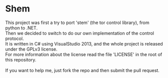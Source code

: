 # Shem
This project was first a try to port 'stem' (the tor control library), from python to .NET.<br/>
Then we decided to switch to do our own implementation of the control protocol.<br/>
It is written in C# using VisualStudio 2013, and the whole project is released under the GPLv3 license.<br/>
For more information about the license read the file 'LICENSE' in the root of this repository.<br/>
<br/>
If you want to help me, just fork the repo and then submit the pull request.